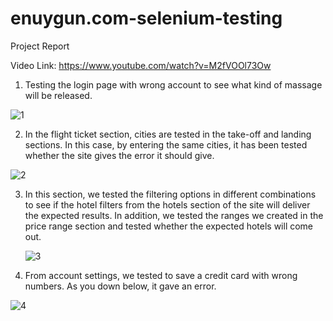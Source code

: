 # enuygun.com-selenium-testing

Project Report
	             

Video Link: https://www.youtube.com/watch?v=M2fVOOl73Ow


1.	Testing the login page with wrong account to see what kind of massage will be released. 

 ![1](https://user-images.githubusercontent.com/92596687/149671463-4a632d7d-d92a-4e23-8cd7-8db26074aa5f.png)




2.	In the flight ticket section, cities are tested in the take-off and landing sections. In this case, by entering the same cities, it has been tested whether the site gives the error it should give.


 ![2](https://user-images.githubusercontent.com/92596687/149671468-0c6eab05-3c40-4e59-969a-8b31ee8cde75.png)


3.	In this section, we tested the filtering options in different combinations to see if the hotel filters from the hotels section of the site will deliver the expected results. In addition, we tested the ranges we created in the price range section and tested whether the expected hotels will come out.

	 ![3](https://user-images.githubusercontent.com/92596687/149671472-0106e3fd-a745-40c9-a45d-28c4c30ca4cb.png)



4.	From account settings, we tested to save a credit card with wrong numbers. As you down below, it gave an error.
	 
![4](https://user-images.githubusercontent.com/92596687/149671473-af03c2cf-5246-4949-b331-da5e2ed8932c.png)



